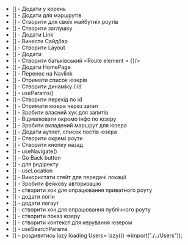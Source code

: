 - [] - Додати у корень <BrowserRouter>
- [] - Додати <Routes> для маршрутів
- [] - Створити <Route> для своїх майбутніх роутів
- [] - Створити заглушку <NotFound>
- [] - Додати Link
- [] - Винести Сайдбар
- [] - Створити Layout
- [] - Додати <Outlet/>
- [] - Створити батьківський <Route element = {<Layout/>}/>
- [] - Додати HomePage
- [] - Перенос на Navlink
- [] - Отримати список юзерів
- [] - Створити динаміку /:id
- [] - useParams()
- [] - Створити перехід по id
- [] - Отримати юзера через запит
- [] - Зробити власний хук для запитів
- [] - Відмалювати окремо інфо по юзеру
- [] - Зробити вкладений маршрут для юзера
- [] - Додати аутлет, список постів юзера
- [] - Створити окремі роути
- [] - Створити кнопку назад
- [] - useNavigate()
- [] - Go Back button
- [] - <Navigate to = ‘/about’> для редіректу
- [] - useLocation
- [] - Використати стейт для передачі локації
- [] - Зробити фейкову авторизацію
- [] - створити хок для опрацювання приватного роуту
- [] - додати логін
- [] - додати логаут
- [] - створити хок для опрацювання публічного роуту
- [] - створити показ юзеру
- [] - створити контекст для керування юзером
- [] - useSearchParams
- [] - роздивитись lazy loading Users= lazy(() =>import("./../Users"));
